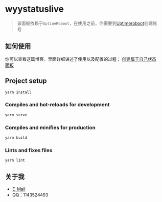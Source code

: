 # wyystatuslive

>该面板依赖于`UptimeRoboot`，在使用之前，你需要到[Uptimeroboot](https://uptimerobot.com/)创建账号

## 如何使用

你可以查看这篇博客，里面详细讲述了使用以及配置的过程：
[创建属于自己状态面板](https://blog.kingsr.cc/articles/创建属于自己状态面板.html)

## Project setup

```cmd
yarn install
```

### Compiles and hot-reloads for development

```cmd
yarn serve
```

### Compiles and minifies for production

```cmd
yarn build
```

### Lints and fixes files

```cmd
yarn lint
```

## 关于我

* [E-Mail](mailto:i@kingsr.cc)
* QQ：1143524493
